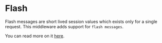 # Flash

Flash messages are short lived session values which exists only for a single request. This middleware adds support for `flash messages`.

You can read more on it [here](http://adonisjs.com/docs/2.0/request#flash-messages).